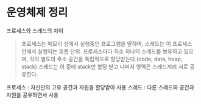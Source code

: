 # 운영체제 정리

프로세스와 스레드의 차이
> 프로세스는 메모리 상에서 실행중인 프로그램을 말하며, 스레드는 이 프로세스 안에서 실행되는 흐름 단위.
> 프로세스마다 최소 하나의 스레드를 보유하고 있으며, 각각 별도의 주소 공간을 독립적으로 할당받는다.(code, data, heap, stack)
> 스레드는 이 중에 stack만 할당 받고 나머지 영역은 스레드끼리 서로 공유한다.

프로세스 : 자신만의 고유 공간과 자원을 할당받아 사용
스레드 : 다른 스레드와 공간과 자원을 공유하면서 사용
